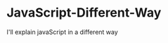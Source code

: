                                                                                                                                                                                                              
# JavaScript-Different-Way
I'll explain javaScript in a different way       
  









